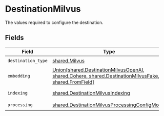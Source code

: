 # DestinationMilvus

The values required to configure the destination.


## Fields

| Field                                                                                                                                                     | Type                                                                                                                                                      | Required                                                                                                                                                  | Description                                                                                                                                               |
| --------------------------------------------------------------------------------------------------------------------------------------------------------- | --------------------------------------------------------------------------------------------------------------------------------------------------------- | --------------------------------------------------------------------------------------------------------------------------------------------------------- | --------------------------------------------------------------------------------------------------------------------------------------------------------- |
| `destination_type`                                                                                                                                        | [shared.Milvus](../../models/shared/milvus.md)                                                                                                            | :heavy_check_mark:                                                                                                                                        | N/A                                                                                                                                                       |
| `embedding`                                                                                                                                               | [Union[shared.DestinationMilvusOpenAI, shared.Cohere, shared.DestinationMilvusFake, shared.FromField]](../../models/shared/destinationmilvusembedding.md) | :heavy_check_mark:                                                                                                                                        | Embedding configuration                                                                                                                                   |
| `indexing`                                                                                                                                                | [shared.DestinationMilvusIndexing](../../models/shared/destinationmilvusindexing.md)                                                                      | :heavy_check_mark:                                                                                                                                        | Indexing configuration                                                                                                                                    |
| `processing`                                                                                                                                              | [shared.DestinationMilvusProcessingConfigModel](../../models/shared/destinationmilvusprocessingconfigmodel.md)                                            | :heavy_check_mark:                                                                                                                                        | N/A                                                                                                                                                       |